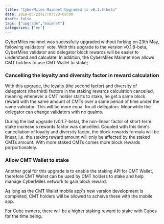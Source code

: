 ```yaml
---
title: "CyberMiles Mainnet Upgraded to v0.1.8-beta"
date: 2019-05-23T17:07:23+08:00
draft: false
tags: ["upgrade","mainnet"]
categories: ["en"]
---
```


CyberMiles mainnet was sucessfully upgraded without forking on 23th May, following validators' vote. With this upgrade to the version v0.1.8-beta, CyberMiles validator and delegator block rewards will be easier to understand and calculate. In addition, the CyberMiles Mainnet now allows CMT holders to use CMT Wallet to stake;


### Cancelling the loyalty and diversity factor in reward calculation

With this upgrade, the loyalty (the second factor) and diversity of delegators (the third) factors in the staking rewards calculation cancelled, meaning whenever a CMT holder starts to stake, he get a same block reward with the same amount of CMTs over a same period of time under the same validator. This will be more equal for all delegators. Meanwhile the delegator can change validators with no qualms.





During the last upgrade (v0.1.7-beta), the non-linear factor of short-term stake increase's rewards factor was cancelled. Coupled with this time's cancellation of loyalty and diversity factor, the block rewards formula will be linear, i.e. the staking reward amount will only be affected by the staked CMTs amount. With more staked CMTs comes more block rewards porportionately. 




### Allow CMT Wallet to stake

Another goal for this upgrade is to enable the staking API for CMT Wallet, therefore CMT Wallet can be used by CMT holders to stake and help manage CyberMiles network to gain block reward. 


As long as the CMT Wallet mobile app's new version development is completed, CMT holders will be allowed to acheive these with the mobile app.


For Cube owners, there will be a higher staking reward to stake with Cubes for the time being.  

